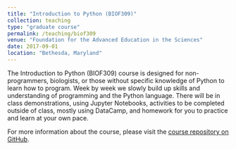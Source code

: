 ```yaml
---
title: "Introduction to Python (BIOF309)"
collection: teaching
type: "graduate course"
permalink: /teaching/biof309
venue: "Foundation for the Advanced Education in the Sciences"
date: 2017-09-01
location: "Bethesda, Maryland"
---
```


The Introduction to Python (BIOF309) course is designed for non-programmers, biologists, or those without specific knowledge of Python to learn how to program. Week by week we slowly build up skills and understanding of programming and the Python language. There will be in class demonstrations, using Jupyter Notebooks, activities to be completed outside of class, mostly using DataCamp, and homework for you to practice and learn at your own pace.

For more information about the course, please visit the [course repository on GitHub](https://github.com/marskar/BIOF309_Fall2017).
